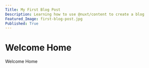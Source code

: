 ```yaml
---
Title: My First Blog Post
Description: Learning how to use @nuxt/content to create a blog
Featured_Image: first-blog-post.jpg
Published: True
---
```


# Welcome Home

Welcome Home
